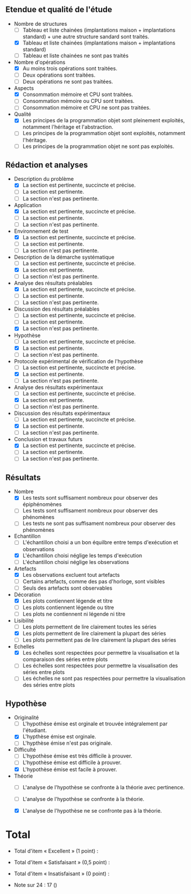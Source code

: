 ## Etendue et qualité de l'étude
- Nombre de structures
  - [ ] Tableau et liste chainées (implantations maison + implantations standard) + une autre structure sandard sont traités.
  - [x] Tableau et liste chainées (implantations maison + implantations standard)
  - [ ] Tableau et liste chainées ne sont pas traités
- Nombre d'opérations
  - [x] Au moins trois opérations sont traitées.
  - [ ] Deux opérations sont traitées.
  - [ ] Deux opérations ne sont pas traitées.
- Aspects
  - [x] Consommation mémoire et CPU sont traitées.
  - [ ] Consommation mémoire ou CPU sont traitées.
  - [ ] Consommation mémoire et CPU ne sont pas traitées.
- Qualité
  - [x] Les principes de la programmation objet sont pleinement exploités, notamment l'héritage et l'abstraction. 
  - [ ] Les principes de la programmation objet sont exploités, notamment l'héritage. 
  - [ ] Les principes de la programmation objet ne sont pas exploités. 
## Rédaction et analyses
- Description du problème
  - [X] La section est pertinente, succincte et précise.
  - [ ] La section est pertinente.
  - [ ] La section n'est pas pertinente.
- Application
  - [X] La section est pertinente, succincte et précise.
  - [ ] La section est pertinente.
  - [ ] La section n'est pas pertinente.
- Environnement de test
  - [x] La section est pertinente, succincte et précise.
  - [ ] La section est pertinente.
  - [ ] La section n'est pas pertinente.
- Description de la démarche systématique
  - [ ] La section est pertinente, succincte et précise.
  - [X] La section est pertinente.
  - [ ] La section n'est pas pertinente.			
- Analyse des résultats préalables
  - [X] La section est pertinente, succincte et précise.
  - [ ] La section est pertinente.
  - [ ] La section n'est pas pertinente.
- Discussion des résultats préalables
  - [ ] La section est pertinente, succincte et précise.
  - [ ] La section est pertinente.
  - [X] La section n'est pas pertinente.
- Hypothèse
  - [ ] La section est pertinente, succincte et précise.
  - [x] La section est pertinente.
  - [ ] La section n'est pas pertinente.
- Protocole expérimental de vérification de l'hypothèse
  - [ ] La section est pertinente, succincte et précise.
  - [X] La section est pertinente.
  - [ ] La section n'est pas pertinente.
- Analyse des résultats expérimentaux
  - [ ] La section est pertinente, succincte et précise.
  - [x] La section est pertinente.
  - [ ] La section n'est pas pertinente.
- Discussion des résultats expérimentaux
  - [ ] La section est pertinente, succincte et précise.
  - [x] La section est pertinente.
  - [ ] La section n'est pas pertinente.
- Conclusion et travaux futurs
  - [x] La section est pertinente, succincte et précise.
  - [ ] La section est pertinente.
  - [ ] La section n'est pas pertinente.

## Résultats 	
- Nombre
  - [X] Les tests sont suffisament nombreux pour observer des épiphénomènes
  - [ ] Les tests sont suffisament nombreux pour observer des phénomènes
  - [ ] Les tests ne sont pas suffisament nombreux pour observer des phénomènes
- Echantillon
  - [ ] L'échantillon choisi a un bon équilbre entre temps d'exécution et observations
  - [X] L'échantillon choisi néglige les temps d'exécution
  - [ ] L'échantillon choisi néglige les observations
- Artefacts		
  - [X] Les observations excluent tout artefacts		
  - [ ] Certains artefacts, comme des pas d'horloge, sont visibles
  - [ ]	Seuls des artefacts sont observables
- Décoration
  - [x] Les plots contiennent légende et titre
  - [ ]	Les plots contiennent légende ou titre
  - [ ]	Les plots ne contiennent ni légende ni titre
- Lisibilité
  - [ ]	Les plots permettent de lire clairement toutes les séries
  - [x]	Les plots permettent de lire clairement la plupart des séries
  - [ ]	Les plots permettent pas de lire clairement la plupart des séries
- Echelles
  - [x] Les échelles sont respectées pour permettre la visualisation et la comparaison des séries entre plots
  - [ ] Les échelles sont respectées pour permettre la visualisation des séries entre plots
  - [ ] Les échelles ne sont pas respectées pour permettre la visualisation des séries entre plots

## Hypothèse
- Originalité
  - [ ] L'hypothèse émise est orginale et trouvée intégralement par l'étudiant.
  - [x] L'hypthèse émise est orginale.
  - [ ] L'hypthèse émise n'est pas originale.
- Difficulté
  - [ ] L'hypothèse émise est très difficile à prouver.
  - [ ]	L'hypothèse émise est difficile à prouver.
  - [x]	L'hypothèse émise est facile à prouver.
- Théorie
  - [ ]	L'analyse de l'hypothèse se confronte à la théorie avec pertinence.
  - [ ]	L'analyse de l'hypothèse se confronte à la théorie.
  - [x]	L'analyse de l'hypothèse ne se confronte pas à la théorie.


# Total

- Total d'item « Excellent » (1 point) :
- Total d'item « Satisfaisant » (0,5 point) :
- Total d'item « Insatisfaisant » (0 point) :

- Note sur 24 : 17 ()
